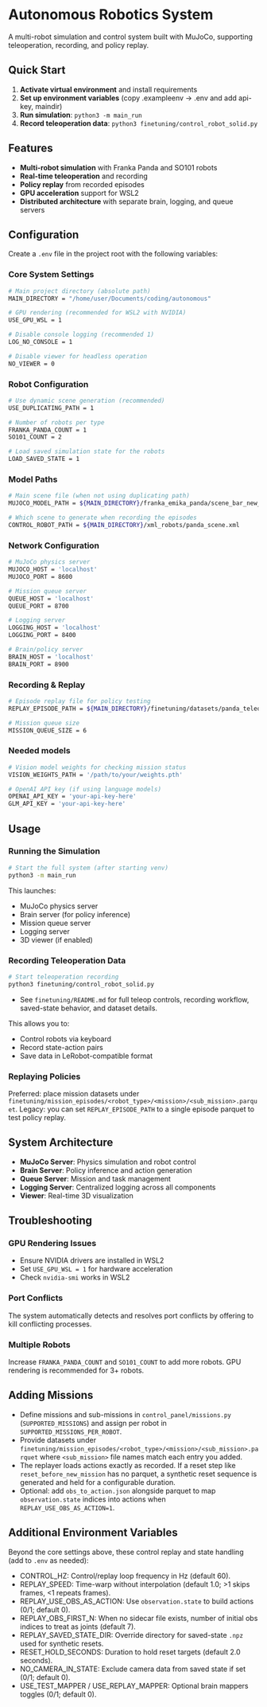 # Autonomous Robotics System

A multi-robot simulation and control system built with MuJoCo, supporting teleoperation, recording, and policy replay.

## Quick Start

1. **Activate virtual environment** and install requirements
2. **Set up environment variables** (copy .exampleenv -> .env and add api-key, maindir)
3. **Run simulation**: `python3 -m main_run`
4. **Record teleoperation data**: `python3 finetuning/control_robot_solid.py`

## Features

- **Multi-robot simulation** with Franka Panda and SO101 robots
- **Real-time teleoperation** and recording
- **Policy replay** from recorded episodes
- **GPU acceleration** support for WSL2
- **Distributed architecture** with separate brain, logging, and queue servers

## Configuration

Create a `.env` file in the project root with the following variables:

### Core System Settings
```bash
# Main project directory (absolute path)
MAIN_DIRECTORY = "/home/user/Documents/coding/autonomous"

# GPU rendering (recommended for WSL2 with NVIDIA)
USE_GPU_WSL = 1

# Disable console logging (recommended 1)
LOG_NO_CONSOLE = 1

# Disable viewer for headless operation
NO_VIEWER = 0
```

### Robot Configuration
```bash
# Use dynamic scene generation (recommended)
USE_DUPLICATING_PATH = 1

# Number of robots per type
FRANKA_PANDA_COUNT = 1
SO101_COUNT = 2

# Load saved simulation state for the robots
LOAD_SAVED_STATE = 1
```

### Model Paths
```bash
# Main scene file (when not using duplicating path)
MUJOCO_MODEL_PATH = ${MAIN_DIRECTORY}/franka_emika_panda/scene_bar_new_ziv.xml

# Which scene to generate when recording the episodes
CONTROL_ROBOT_PATH = ${MAIN_DIRECTORY}/xml_robots/panda_scene.xml
```

### Network Configuration
```bash
# MuJoCo physics server
MUJOCO_HOST = 'localhost'
MUJOCO_PORT = 8600

# Mission queue server
QUEUE_HOST = 'localhost'
QUEUE_PORT = 8700

# Logging server
LOGGING_HOST = 'localhost'
LOGGING_PORT = 8400

# Brain/policy server
BRAIN_HOST = 'localhost'
BRAIN_PORT = 8900
```

### Recording & Replay
```bash
# Episode replay file for policy testing
REPLAY_EPISODE_PATH = ${MAIN_DIRECTORY}/finetuning/datasets/panda_teleop_dataset/data/chunk-000/episode_000001.parquet

# Mission queue size
MISSION_QUEUE_SIZE = 6
```

### Needed models
```bash
# Vision model weights for checking mission status
VISION_WEIGHTS_PATH = '/path/to/your/weights.pth'

# OpenAI API key (if using language models)
OPENAI_API_KEY = 'your-api-key-here'
GLM_API_KEY = 'your-api-key-here'
```

## Usage

### Running the Simulation
```bash
# Start the full system (after starting venv)
python3 -m main_run
```

This launches:
- MuJoCo physics server
- Brain server (for policy inference)
- Mission queue server
- Logging server
- 3D viewer (if enabled)

### Recording Teleoperation Data
```bash
# Start teleoperation recording
python3 finetuning/control_robot_solid.py
```

- See `finetuning/README.md` for full teleop controls, recording workflow, saved-state behavior, and dataset details.

This allows you to:
- Control robots via keyboard
- Record state-action pairs
- Save data in LeRobot-compatible format

### Replaying Policies
Preferred: place mission datasets under `finetuning/mission_episodes/<robot_type>/<mission>/<sub_mission>.parquet`.
Legacy: you can set `REPLAY_EPISODE_PATH` to a single episode parquet to test policy replay.

## System Architecture

- **MuJoCo Server**: Physics simulation and robot control
- **Brain Server**: Policy inference and action generation
- **Queue Server**: Mission and task management
- **Logging Server**: Centralized logging across all components
- **Viewer**: Real-time 3D visualization

## Troubleshooting

### GPU Rendering Issues
- Ensure NVIDIA drivers are installed in WSL2
- Set `USE_GPU_WSL = 1` for hardware acceleration
- Check `nvidia-smi` works in WSL2

### Port Conflicts
The system automatically detects and resolves port conflicts by offering to kill conflicting processes.

### Multiple Robots
Increase `FRANKA_PANDA_COUNT` and `SO101_COUNT` to add more robots. GPU rendering is recommended for 3+ robots.

## Adding Missions

- Define missions and sub-missions in `control_panel/missions.py` (`SUPPORTED_MISSIONS`) and assign per robot in `SUPPORTED_MISSIONS_PER_ROBOT`.
- Provide datasets under `finetuning/mission_episodes/<robot_type>/<mission>/<sub_mission>.parquet` where `<sub_mission>` file names match each entry you added.
- The replayer loads actions exactly as recorded. If a reset step like `reset_before_new_mission` has no parquet, a synthetic reset sequence is generated and held for a configurable duration.
- Optional: add `obs_to_action.json` alongside parquet to map `observation.state` indices into actions when `REPLAY_USE_OBS_AS_ACTION=1`.

## Additional Environment Variables

Beyond the core settings above, these control replay and state handling (add to `.env` as needed):
- CONTROL_HZ: Control/replay loop frequency in Hz (default 60).
- REPLAY_SPEED: Time-warp without interpolation (default 1.0; >1 skips frames, <1 repeats frames).
- REPLAY_USE_OBS_AS_ACTION: Use `observation.state` to build actions (0/1; default 0).
- REPLAY_OBS_FIRST_N: When no sidecar file exists, number of initial obs indices to treat as joints (default 7).
- REPLAY_SAVED_STATE_DIR: Override directory for saved-state `.npz` used for synthetic resets.
- RESET_HOLD_SECONDS: Duration to hold reset targets (default 2.0 seconds).
- NO_CAMERA_IN_STATE: Exclude camera data from saved state if set (0/1; default 0).
- USE_TEST_MAPPER / USE_REPLAY_MAPPER: Optional brain mappers toggles (0/1; default 0).
